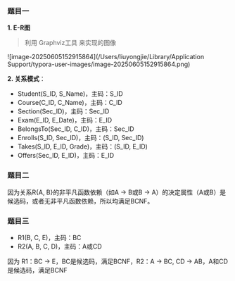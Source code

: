 ### 题目一

**1. E-R图**

> 利用 Graphviz工具 来实现的图像

![image-20250605152915864](/Users/liuyongjie/Library/Application Support/typora-user-images/image-20250605152915864.png)

**2. 关系模式**：

- Student(S_ID, S_Name)，主码：S_ID
- Course(C_ID, C_Name)，主码：C_ID
- Section(Sec_ID)，主码：Sec_ID
- Exam(E_ID, E_Date)，主码：E_ID
- BelongsTo(Sec_ID, C_ID)，主码：Sec_ID
- Enrolls(S_ID, Sec_ID)，主码：(S_ID, Sec_ID)
- Takes(S_ID, E_ID, Grade)，主码：(S_ID, E_ID)
- Offers(Sec_ID, E_ID)，主码：E_ID

### 题目二

因为关系R{A, B}的非平凡函数依赖（如A → B或B → A）的决定属性（A或B）是候选码，或者无非平凡函数依赖，所以均满足BCNF。

### 题目三

- R1(B, C, E)，主码：BC
- R2(A, B, C, D)，主码：A或CD

因为 R1：BC → E，BC是候选码，满足BCNF，R2：A → BC, CD → AB，A和CD是候选码，满足BCNF

